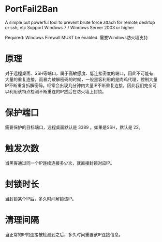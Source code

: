 # PortFail2Ban
A simple but powerful tool to prevent brute force attach for remote desktop or ssh, etc
Support Windows 7 / Windows Server 2003 or higher

Required:
  Windows Firewall MUST be enabled.
  需要Windows防火墙支持

# 原理
对于远程桌面、SSH等端口，属于高敏感度、低连接密度的端口，因此不可能有大量的重复连接，而暴力破解密码的时候，一般黑客利用的是肉鸡代理，控制大量IP不断重复拆解密码，经常会出现几分钟内大量IP不断重复连接，因此我们完全可以利用该特点检测不断重连的IP然后在防火墙上封锁。

# 保护端口
需要保护的目标端口，远程桌面默认是 3389 。如果是SSH，默认是 22。

# 触发次数
当黑客通过同一个IP连续连接多少次，就直接封锁对应IP。

# 封锁时长
当封锁某个IP后，多久时间解锁该IP。

# 清理间隔
当正常的IP的连接被检测到之后，多久时间重置该IP连接信息。
